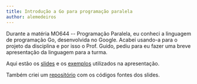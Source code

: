 ```yaml
---
title: Introdução a Go para programação paralela
author: alemedeiros
---
```


Durante a matéria MO644 -- Programação Paralela, eu conheci a linguagem de
programação Go, desenvolvida no Google. Acabei usando-a para o projeto da
disciplina e por isso o Prof. Guido, pediu para eu fazer uma breve apresentação
da linguagem para a turma.

Aqui estão os [slides][1] e os [exemplos][2] utilizados na apresentação.

Também criei um [repositório][3] com os códigos fontes dos slides.

[1]: /files/go-intro/presentation.pdf
[2]: /files/go-intro/examples/
[3]: http://github.com/alemedeiros/go-intro
